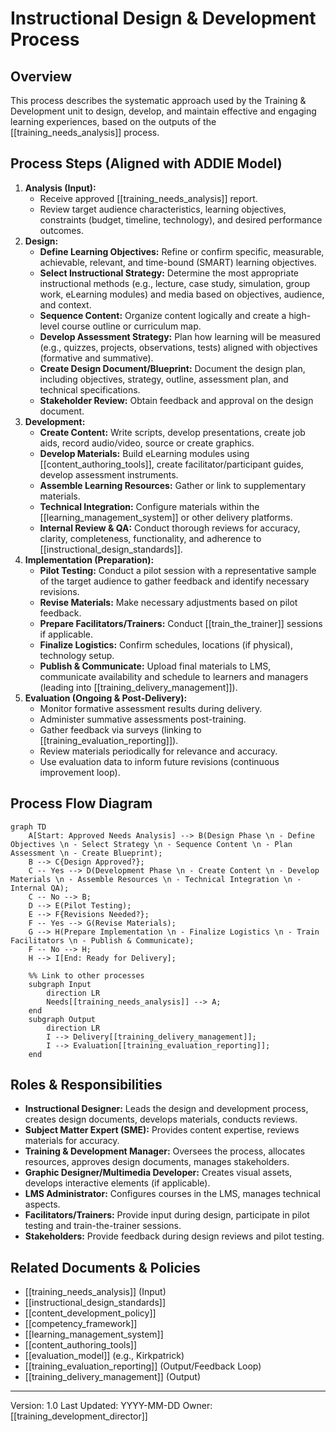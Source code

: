 # Instructional Design & Development Process

## Overview
This process describes the systematic approach used by the Training & Development unit to design, develop, and maintain effective and engaging learning experiences, based on the outputs of the [[training_needs_analysis]] process.

## Process Steps (Aligned with ADDIE Model)

1.  **Analysis (Input):**
    *   Receive approved [[training_needs_analysis]] report.
    *   Review target audience characteristics, learning objectives, constraints (budget, timeline, technology), and desired performance outcomes.
2.  **Design:**
    *   **Define Learning Objectives:** Refine or confirm specific, measurable, achievable, relevant, and time-bound (SMART) learning objectives.
    *   **Select Instructional Strategy:** Determine the most appropriate instructional methods (e.g., lecture, case study, simulation, group work, eLearning modules) and media based on objectives, audience, and context.
    *   **Sequence Content:** Organize content logically and create a high-level course outline or curriculum map.
    *   **Develop Assessment Strategy:** Plan how learning will be measured (e.g., quizzes, projects, observations, tests) aligned with objectives (formative and summative).
    *   **Create Design Document/Blueprint:** Document the design plan, including objectives, strategy, outline, assessment plan, and technical specifications.
    *   **Stakeholder Review:** Obtain feedback and approval on the design document.
3.  **Development:**
    *   **Create Content:** Write scripts, develop presentations, create job aids, record audio/video, source or create graphics.
    *   **Develop Materials:** Build eLearning modules using [[content_authoring_tools]], create facilitator/participant guides, develop assessment instruments.
    *   **Assemble Learning Resources:** Gather or link to supplementary materials.
    *   **Technical Integration:** Configure materials within the [[learning_management_system]] or other delivery platforms.
    *   **Internal Review & QA:** Conduct thorough reviews for accuracy, clarity, completeness, functionality, and adherence to [[instructional_design_standards]].
4.  **Implementation (Preparation):**
    *   **Pilot Testing:** Conduct a pilot session with a representative sample of the target audience to gather feedback and identify necessary revisions.
    *   **Revise Materials:** Make necessary adjustments based on pilot feedback.
    *   **Prepare Facilitators/Trainers:** Conduct [[train_the_trainer]] sessions if applicable.
    *   **Finalize Logistics:** Confirm schedules, locations (if physical), technology setup.
    *   **Publish & Communicate:** Upload final materials to LMS, communicate availability and schedule to learners and managers (leading into [[training_delivery_management]]).
5.  **Evaluation (Ongoing & Post-Delivery):**
    *   Monitor formative assessment results during delivery.
    *   Administer summative assessments post-training.
    *   Gather feedback via surveys (linking to [[training_evaluation_reporting]]).
    *   Review materials periodically for relevance and accuracy.
    *   Use evaluation data to inform future revisions (continuous improvement loop).

## Process Flow Diagram

```mermaid
graph TD
    A[Start: Approved Needs Analysis] --> B(Design Phase \n - Define Objectives \n - Select Strategy \n - Sequence Content \n - Plan Assessment \n - Create Blueprint);
    B --> C{Design Approved?};
    C -- Yes --> D(Development Phase \n - Create Content \n - Develop Materials \n - Assemble Resources \n - Technical Integration \n - Internal QA);
    C -- No --> B;
    D --> E(Pilot Testing);
    E --> F{Revisions Needed?};
    F -- Yes --> G(Revise Materials);
    G --> H(Prepare Implementation \n - Finalize Logistics \n - Train Facilitators \n - Publish & Communicate);
    F -- No --> H;
    H --> I[End: Ready for Delivery];

    %% Link to other processes
    subgraph Input
        direction LR
        Needs[[training_needs_analysis]] --> A;
    end
    subgraph Output
        direction LR
        I --> Delivery[[training_delivery_management]];
        I --> Evaluation[[training_evaluation_reporting]];
    end
```

## Roles & Responsibilities
*   **Instructional Designer:** Leads the design and development process, creates design documents, develops materials, conducts reviews.
*   **Subject Matter Expert (SME):** Provides content expertise, reviews materials for accuracy.
*   **Training & Development Manager:** Oversees the process, allocates resources, approves design documents, manages stakeholders.
*   **Graphic Designer/Multimedia Developer:** Creates visual assets, develops interactive elements (if applicable).
*   **LMS Administrator:** Configures courses in the LMS, manages technical aspects.
*   **Facilitators/Trainers:** Provide input during design, participate in pilot testing and train-the-trainer sessions.
*   **Stakeholders:** Provide feedback during design reviews and pilot testing.

## Related Documents & Policies
*   [[training_needs_analysis]] (Input)
*   [[instructional_design_standards]]
*   [[content_development_policy]]
*   [[competency_framework]]
*   [[learning_management_system]]
*   [[content_authoring_tools]]
*   [[evaluation_model]] (e.g., Kirkpatrick)
*   [[training_evaluation_reporting]] (Output/Feedback Loop)
*   [[training_delivery_management]] (Output)

---
Version: 1.0
Last Updated: YYYY-MM-DD
Owner: [[training_development_director]] 